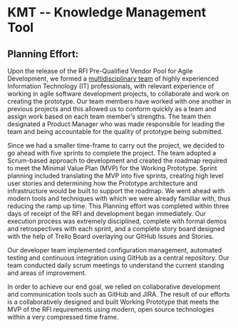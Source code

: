 # KMT -- Knowledge Management Tool

## Planning Effort:
Upon the release of the RFI Pre-Qualified Vendor Pool for Agile Development, we formed a [multidisciplinary team](https://github.com/xFusionTech/KMT/blob/master/ReadMe_EvidenceFiles/Project%20Team/Roles%20and%20Responsibilities.pdf) of highly experienced Information Technology (IT) professionals, with relevant experience of working in agile software development projects, to collaborate and work on creating the prototype. Our team members have worked with one another in previous projects and this allowed us to conform quickly as a team and assign work based on each team member’s strengths. The team then designated a Product Manager who was made responsible for leading the team and being accountable for the quality of prototype being submitted.

Since we had a smaller time-frame to carry out the project, we decided to go ahead with five sprints to complete the project. The team adopted a Scrum-based approach to development and created the roadmap required to meet the Minimal Value Plan (MVP) for the Working Prototype. Sprint planning included translating the MVP into five sprints, creating high level user stories and determining how the Prototype architecture and infrastructure would be built to support the roadmap. We went ahead with modern tools and techniques with which we were already familiar with, thus reducing the ramp up time. This Planning effort was completed within three days of receipt of the RFI and development began immediately. Our execution process was extremely disciplined, complete with formal demos and retrospectives with each sprint, and a complete story board designed with the help of Trello Board overlaying our GitHub Issues and Stories.

Our developer team implemented configuration management, automated testing and continuous integration using GitHub as a central repository. Our team conducted daily scrum meetings to understand the current standing and areas of improvement. 

In order to achieve our end goal, we relied on collaborative development and communication tools such as GitHub and JIRA. The result of our efforts is a collaboratively designed and built Working Prototype that meets the MVP of the RFI requirements using modern, open source technologies within a very compressed time frame.
